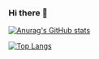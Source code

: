 ### Hi there 👋

[![Anurag's GitHub stats](https://github-readme-stats-git-master-ashleys-projects-9cc16d51.vercel.app/api?username=ashleyfield&hide=stars,issues&show_icons=true&theme=dark&include_all_commits=true)](https://github.com/anuraghazra/github-readme-stats)

[![Top Langs](https://github-readme-stats-git-master-ashleys-projects-9cc16d51.vercel.app/api/top-langs/?username=ashleyfield&langs_count=6&theme=dark)](https://github.com/anuraghazra/github-readme-stats)
<!--
**AshleyField/AshleyField** is a ✨ _special_ ✨ repository because its `README.md` (this file) appears on your GitHub profile.

Here are some ideas to get you started:

- 🔭 I’m currently working on ...
- 🌱 I’m currently learning ...
- 👯 I’m looking to collaborate on ...
- 🤔 I’m looking for help with ...
- 💬 Ask me about ...
- 📫 How to reach me: ...
- 😄 Pronouns: ...
- ⚡ Fun fact: ...
-->
